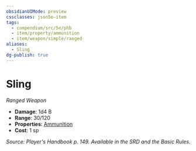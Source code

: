 ```yaml
---
obsidianUIMode: preview
cssclasses: json5e-item
tags:
  - compendium/src/5e/phb
  - item/property/ammunition
  - item/weapon/simple/ranged
aliases:
  - Sling
dg-publish: true
---
```

# Sling
*Ranged Weapon*  

- **Damage**: 1d4 B
- **Range**: 30/120
- **Properties**: [Ammunition](/3-Mechanics/CLI/rules/item-properties.md#Ammunition)
- **Cost**: 1 sp

*Source: Player's Handbook p. 149. Available in the SRD and the Basic Rules.*